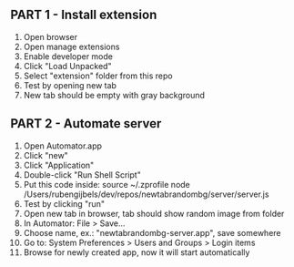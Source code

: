 PART 1 - Install extension
--------------------------
1. Open browser
2. Open manage extensions
3. Enable developer mode
4. Click "Load Unpacked"
5. Select "extension" folder from this repo
6. Test by opening new tab
7. New tab should be empty with gray background


PART 2 - Automate server
-------------------------
1. Open Automator.app
2. Click "new"
3. Click "Application"
4. Double-click "Run Shell Script"
5. Put this code inside:
source ~/.zprofile
node /Users/rubengijbels/dev/repos/newtabrandombg/server/server.js
6. Test by clicking "run"
7. Open new tab in browser, tab should show random image from folder
8. In Automator: File > Save...
9. Choose name, ex.: "newtabrandombg-server.app", save somewhere
10. Go to: System Preferences > Users and Groups > Login items
11. Browse for newly created app, now it will start automatically



